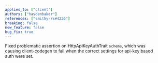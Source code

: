```yaml
---
applies_to: ["client"]
authors: ["haydenbaker"]
references: ["smithy-rs#4226"]
breaking: false
new_feature: false
bug_fix: true
---
```

Fixed problematic assertion on HttpApiKeyAuthTrait `scheme`, which was causing client-codegen to fail when the correct settings for api-key based auth were set.